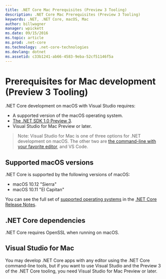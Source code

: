 ```yaml
---
title: .NET Core Mac Prerequisites (Preview 3 Tooling)
description: .NET Core Mac Prerequisites (Preview 3 Tooling)
keywords: .NET, .NET Core, macOS, Mac
author: billwagner
manager: wpickett
ms.date: 09/15/2016
ms.topic: article
ms.prod: .net-core
ms.technology: .net-core-technologies
ms.devlang: dotnet
ms.assetid: c33b1241-ab66-4583-9eba-52cf51146f5a
---
```


# Prerequisites for Mac development (Preview 3 Tooling)

.NET Core development on macOS with Visual Studio requires:

* A supported version of the macOS operating system.
* [The .NET SDK 1.0 Preview 3](https://github.com/dotnet/core/blob/master/release-notes/preview3-download.md).
* Visual Studio for Mac Preview or later.

> Note: Visual Studio for Mac is one of three options for .NET development on macOS. The other two are [the command-line with your favorite editor](./tutorials/using-with-xplat-cli-msbuild.md), and VS Code.

## Supported macOS versions

.NET Core is supported by the following versions of macOS:

* macOS 10.12 "Sierra"
* macOS 10.11 "El Capitan"

You can see the full set of [supported operating systems](https://github.com/dotnet/core/blob/master/release-notes/1.0/1.0.0.md#rtm-platform-support) in the [.NET Core Release Notes](https://github.com/dotnet/core/blob/master/release-notes/1.0/1.0.0.md).

## .NET Core dependencies

.NET Core requires OpenSSL when running on macOS.

## Visual Studio for Mac

You may develop .NET Core apps with any editor using the .NET Core command-line tools, but if you want to use Visual Studio and the Preview 3 of the .NET Core tooling, you need Visual Studio for Mac Preview or later.
